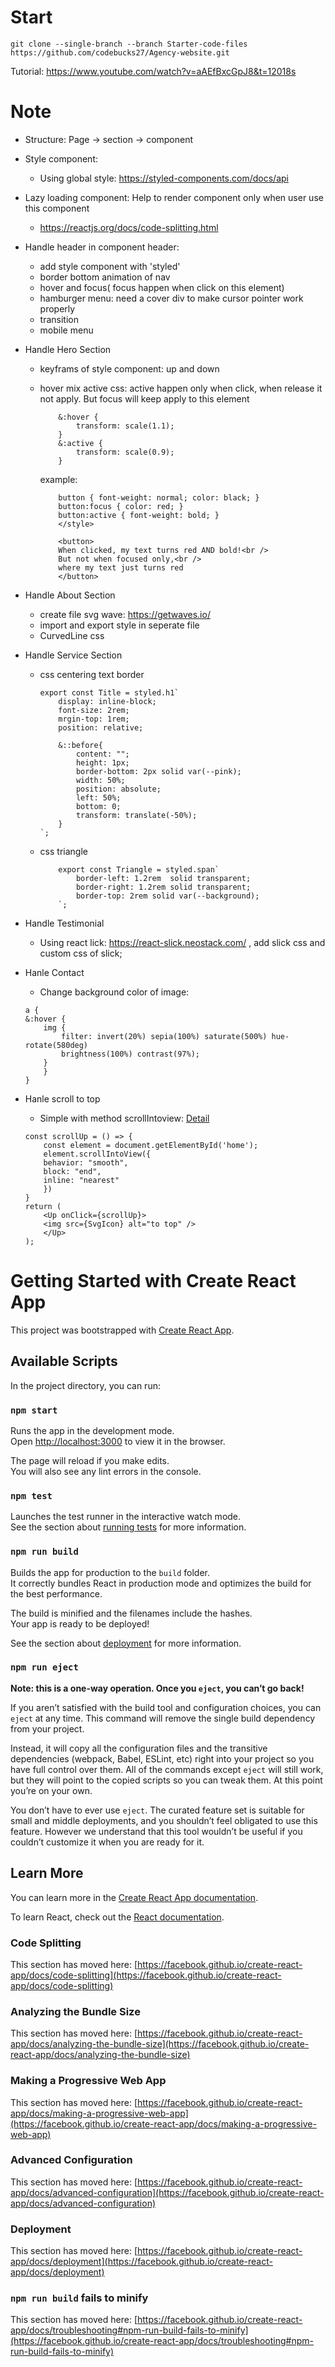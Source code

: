 # Start

```
git clone --single-branch --branch Starter-code-files https://github.com/codebucks27/Agency-website.git
```

Tutorial: https://www.youtube.com/watch?v=aAEfBxcGpJ8&t=12018s

# Note

- Structure:
  Page -> section -> component
- Style component:
  - Using global style: https://styled-components.com/docs/api
- Lazy loading component:
  Help to render component only when user use this component
  - https://reactjs.org/docs/code-splitting.html
- Handle header in component header:
  - add style component with 'styled'
  - border bottom animation of nav
  - hover and focus( focus happen when click on this element)
  - hamburger menu: need a cover div to make cursor pointer work properly
  - transition
  - mobile menu
- Handle Hero Section

  - keyframs of style component: up and down
  - hover mix active css: active happen only when click, when release it not apply. But focus will keep apply to this element

    ```
        &:hover {
            transform: scale(1.1);
        }
        &:active {
            transform: scale(0.9);
        }
    ```

    example:

    ```
        button { font-weight: normal; color: black; }
        button:focus { color: red; }
        button:active { font-weight: bold; }
        </style>

        <button>
        When clicked, my text turns red AND bold!<br />
        But not when focused only,<br />
        where my text just turns red
        </button>
    ```

- Handle About Section
  - create file svg wave: https://getwaves.io/
  - import and export style in seperate file
  - CurvedLine css
- Handle Service Section

  - css centering text border

    ```
    export const Title = styled.h1`
        display: inline-block;
        font-size: 2rem;
        mrgin-top: 1rem;
        position: relative;

        &::before{
            content: "";
            height: 1px;
            border-bottom: 2px solid var(--pink);
            width: 50%;
            position: absolute;
            left: 50%;
            bottom: 0;
            transform: translate(-50%);
        }
    `;
    ```

  - css triangle
    ```
        export const Triangle = styled.span`
            border-left: 1.2rem  solid transparent;
            border-right: 1.2rem solid transparent;
            border-top: 2rem solid var(--background);
        `;
    ```

- Handle Testimonial
  - Using react lick: https://react-slick.neostack.com/ , add slick css and custom css of slick;
- Hanle Contact
  - Change background color of image:
  ```
  a {
  &:hover {
      img {
          filter: invert(20%) sepia(100%) saturate(500%) hue-rotate(580deg)
          brightness(100%) contrast(97%);
      }
      }
  }
  ```
- Hanle scroll to top
    + Simple with method scrollIntoview: [Detail](https://developer.mozilla.org/en-US/docs/Web/API/Element/scrollIntoView)
    ```
    const scrollUp = () => {
        const element = document.getElementById('home');
        element.scrollIntoView({
        behavior: "smooth",
        block: "end",
        inline: "nearest"
        })
    }
    return (
        <Up onClick={scrollUp}>
        <img src={SvgIcon} alt="to top" />
        </Up>
    );
    ```

# Getting Started with Create React App

This project was bootstrapped with [Create React App](https://github.com/facebook/create-react-app).

## Available Scripts

In the project directory, you can run:

### `npm start`

Runs the app in the development mode.\
Open [http://localhost:3000](http://localhost:3000) to view it in the browser.

The page will reload if you make edits.\
You will also see any lint errors in the console.

### `npm test`

Launches the test runner in the interactive watch mode.\
See the section about [running tests](https://facebook.github.io/create-react-app/docs/running-tests) for more information.

### `npm run build`

Builds the app for production to the `build` folder.\
It correctly bundles React in production mode and optimizes the build for the best performance.

The build is minified and the filenames include the hashes.\
Your app is ready to be deployed!

See the section about [deployment](https://facebook.github.io/create-react-app/docs/deployment) for more information.

### `npm run eject`

**Note: this is a one-way operation. Once you `eject`, you can’t go back!**

If you aren’t satisfied with the build tool and configuration choices, you can `eject` at any time. This command will remove the single build dependency from your project.

Instead, it will copy all the configuration files and the transitive dependencies (webpack, Babel, ESLint, etc) right into your project so you have full control over them. All of the commands except `eject` will still work, but they will point to the copied scripts so you can tweak them. At this point you’re on your own.

You don’t have to ever use `eject`. The curated feature set is suitable for small and middle deployments, and you shouldn’t feel obligated to use this feature. However we understand that this tool wouldn’t be useful if you couldn’t customize it when you are ready for it.

## Learn More

You can learn more in the [Create React App documentation](https://facebook.github.io/create-react-app/docs/getting-started).

To learn React, check out the [React documentation](https://reactjs.org/).

### Code Splitting

This section has moved here: [https://facebook.github.io/create-react-app/docs/code-splitting](https://facebook.github.io/create-react-app/docs/code-splitting)

### Analyzing the Bundle Size

This section has moved here: [https://facebook.github.io/create-react-app/docs/analyzing-the-bundle-size](https://facebook.github.io/create-react-app/docs/analyzing-the-bundle-size)

### Making a Progressive Web App

This section has moved here: [https://facebook.github.io/create-react-app/docs/making-a-progressive-web-app](https://facebook.github.io/create-react-app/docs/making-a-progressive-web-app)

### Advanced Configuration

This section has moved here: [https://facebook.github.io/create-react-app/docs/advanced-configuration](https://facebook.github.io/create-react-app/docs/advanced-configuration)

### Deployment

This section has moved here: [https://facebook.github.io/create-react-app/docs/deployment](https://facebook.github.io/create-react-app/docs/deployment)

### `npm run build` fails to minify

This section has moved here: [https://facebook.github.io/create-react-app/docs/troubleshooting#npm-run-build-fails-to-minify](https://facebook.github.io/create-react-app/docs/troubleshooting#npm-run-build-fails-to-minify)
